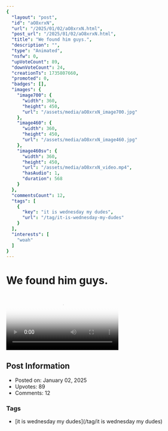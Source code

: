 ```yaml
---
{
  "layout": "post",
  "id": "aO8xrxN",
  "url": "/2025/01/02/aO8xrxN.html",
  "post_url": "/2025/01/02/aO8xrxN.html",
  "title": "We found him guys.",
  "description": "",
  "type": "Animated",
  "nsfw": 0,
  "upVoteCount": 89,
  "downVoteCount": 24,
  "creationTs": 1735807660,
  "promoted": 0,
  "badges": [],
  "images": {
    "image700": {
      "width": 360,
      "height": 450,
      "url": "/assets/media/aO8xrxN_image700.jpg"
    },
    "image460": {
      "width": 360,
      "height": 450,
      "url": "/assets/media/aO8xrxN_image460.jpg"
    },
    "image460sv": {
      "width": 360,
      "height": 450,
      "url": "/assets/media/aO8xrxN_video.mp4",
      "hasAudio": 1,
      "duration": 568
    }
  },
  "commentsCount": 12,
  "tags": [
    {
      "key": "it is wednesday my dudes",
      "url": "/tag/it-is-wednesday-my-dudes"
    }
  ],
  "interests": [
    "woah"
  ]
}
---
```


# We found him guys.

<video controls playsinline loop poster="/assets/media/aO8xrxN_image460.jpg">
  <source src="/assets/media/aO8xrxN_video.mp4" type="video/mp4">
  Your browser does not support the video tag.
</video>

## Post Information

- Posted on: January 02, 2025
- Upvotes: 89
- Comments: 12

### Tags

- [it is wednesday my dudes](/tag/it is wednesday my dudes)
